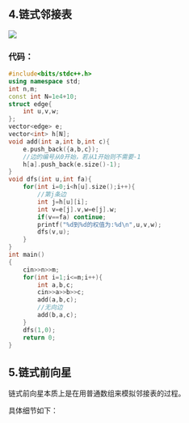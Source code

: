 ## 4.链式邻接表

![](https://img2024.cnblogs.com/blog/3476421/202502/3476421-20250205205947015-616034937.png)

### 代码：

```cpp
#include<bits/stdc++.h>
using namespace std;
int n,m;
const int N=1e4+10;
struct edge{
	int u,v,w;
};
vector<edge> e;
vector<int> h[N];
void add(int a,int b,int c){
	e.push_back({a,b,c});
	//边的编号从0开始，若从1开始则不需要-1 
	h[a].push_back(e.size()-1);
}
void dfs(int u,int fa){
	for(int i=0;i<h[u].size();i++){
		//第j条边 
		int j=h[u][i];
		int v=e[j].v,w=e[j].w;
		if(v==fa) continue;
		printf("%d到%d的权值为:%d\n",u,v,w);
		dfs(v,u);
	}
}
int main()
{
	cin>>n>>m;
	for(int i=1;i<=m;i++){
		int a,b,c;
		cin>>a>>b>>c;
		add(a,b,c);
		//无向边 
		add(b,a,c);
	}
	dfs(1,0);	
	return 0;
}
```

## 5.链式前向星

链式前向星本质上是在用普通数组来模拟邻接表的过程。

具体细节如下：

```cpp

```

